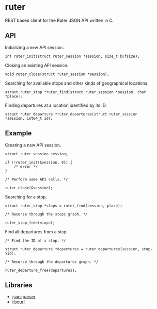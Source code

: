 ruter
=====

REST based client for the Ruter JSON API written in C.

API
---

Initializing a new API session.

	int ruter_init(struct ruter_session *session, size_t bufsize);

Closing an existing API session.

	void ruter_close(struct ruter_session *session);

Searching for available stops and other kinds of geographical locations.

	struct ruter_stop *ruter_find(struct ruter_session *session, char *place);

Finding departures at a location identified by its ID.

	struct ruter_departure *ruter_departures(struct ruter_session *session, int64_t id);

Example
-------

Creating a new API session.

	struct ruter_session session;
	
	if (!ruter_init(&session, 0)) {
		/* error */
	}
	
	/* Perform some API calls. */
	
	ruter_close(&session);

Searching for a stop.

	struct ruter_stop *stops = ruter_find(session, place);
	
	/* Recurse through the stops graph. */
	
	ruter_stop_free(stops);

Find all departures from a stop.

	/* Find the ID of a stop. */
	
	struct ruter_departure *departures = ruter_departures(session, stop->id);
	
	/* Recurse through the departures graph. */
	
	ruter_departure_free(departures);

Libraries
---------

*   [json-parser](https://github.com/udp/json-parser/)
*   [libcurl](http://curl.haxx.se/libcurl/)
